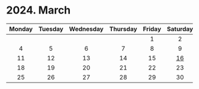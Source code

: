 # 2024. March

|Monday|Tuesday|Wednesday|Thursday|Friday|Saturday|Sunday|
|:--:|:--:|:--:|:--:|:--:|:--:|:--:|
|||||1|2|3|
|4|5|6|7|8|9|10|
|11|12|13|14|15|[16](https://github.com/BangYunseo/DailyDiary/blob/main/2024/March/16th.md)|17|
|18|19|20|21|22|23|24|
|25|26|27|28|29|30|31|
